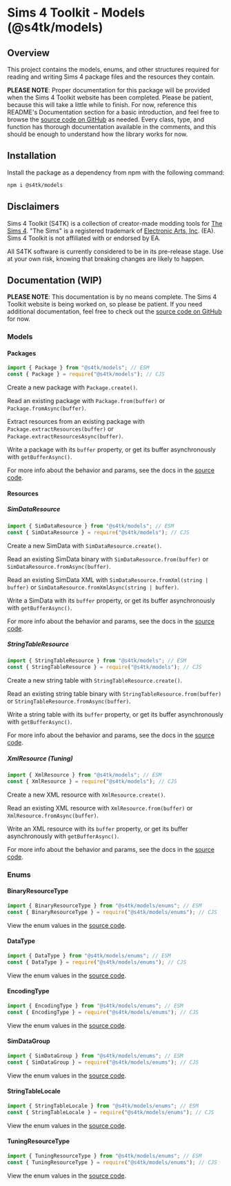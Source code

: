 # Sims 4 Toolkit - Models (@s4tk/models)

## Overview

This project contains the models, enums, and other structures required for reading and writing Sims 4 package files and the resources they contain.

**PLEASE NOTE**: Proper documentation for this package will be provided when the Sims 4 Toolkit website has been completed. Please be patient, because this will take a little while to finish. For now, reference this README's Documentation section for a basic introduction, and feel free to browse the [source code on GitHub](https://github.com/sims4toolkit/models.git) as needed. Every class, type, and function has thorough documentation available in the comments, and this should be enough to understand how the library works for now.

## Installation

Install the package as a dependency from npm with the following command:

```sh
npm i @s4tk/models
```

## Disclaimers

Sims 4 Toolkit (S4TK) is a collection of creator-made modding tools for [The Sims 4](https://www.ea.com/games/the-sims). "The Sims" is a registered trademark of [Electronic Arts, Inc](https://www.ea.com/). (EA). Sims 4 Toolkit is not affiliated with or endorsed by EA.

All S4TK software is currently considered to be in its pre-release stage. Use at your own risk, knowing that breaking changes are likely to happen.

## Documentation (WIP)

**PLEASE NOTE**: This documentation is by no means complete. The Sims 4 Toolkit website is being worked on, so please be patient. If you need additional documentation, feel free to check out the [source code on GitHub](https://github.com/sims4toolkit/models.git) for now.

### Models

#### Packages

```ts
import { Package } from "@s4tk/models"; // ESM
const { Package } = require("@s4tk/models"); // CJS
```

Create a new package with `Package.create()`.

Read an existing package with `Package.from(buffer)` or `Package.fromAsync(buffer)`.

Extract resources from an existing package with `Package.extractResources(buffer)` or `Package.extractResourcesAsync(buffer)`.

Write a package with its `buffer` property, or get its buffer asynchronously with `getBufferAsync()`.

For more info about the behavior and params, see the docs in the [source code](https://github.com/sims4toolkit/models/blob/main/src/lib/packages/package.ts).

#### Resources

##### SimDataResource

```ts
import { SimDataResource } from "@s4tk/models"; // ESM
const { SimDataResource } = require("@s4tk/models"); // CJS
```

Create a new SimData with `SimDataResource.create()`.

Read an existing SimData binary with `SimDataResource.from(buffer)` or `SimDataResource.fromAsync(buffer)`.

Read an existing SimData XML with `SimDataResource.fromXml(string | buffer)` or `SimDataResource.fromXmlAsync(string | buffer)`.

Write a SimData with its `buffer` property, or get its buffer asynchronously with `getBufferAsync()`.

For more info about the behavior and params, see the docs in the [source code](https://github.com/sims4toolkit/models/blob/main/src/lib/resources/simdata/simdata-resource.ts).

##### StringTableResource

```ts
import { StringTableResource } from "@s4tk/models"; // ESM
const { StringTableResource } = require("@s4tk/models"); // CJS
```

Create a new string table with `StringTableResource.create()`.

Read an existing string table binary with `StringTableResource.from(buffer)` or `StringTableResource.fromAsync(buffer)`.

Write a string table with its `buffer` property, or get its buffer asynchronously with `getBufferAsync()`.

For more info about the behavior and params, see the docs in the [source code](https://github.com/sims4toolkit/models/blob/main/src/lib/resources/stbl/stbl-resource.ts).

##### XmlResource (Tuning)

```ts
import { XmlResource } from "@s4tk/models"; // ESM
const { XmlResource } = require("@s4tk/models"); // CJS
```

Create a new XML resource with `XmlResource.create()`.

Read an existing XML resource with `XmlResource.from(buffer)` or `XmlResource.fromAsync(buffer)`.

Write an XML resource with its `buffer` property, or get its buffer asynchronously with `getBufferAsync()`.

For more info about the behavior and params, see the docs in the [source code](https://github.com/sims4toolkit/models/blob/main/src/lib/resources/xml/xml-resource.ts).

### Enums

#### BinaryResourceType

```ts
import { BinaryResourceType } from "@s4tk/models/enums"; // ESM
const { BinaryResourceType } = require("@s4tk/models/enums"); // CJS
```

View the enum values in the [source code](https://github.com/sims4toolkit/models/blob/main/src/lib/enums/binary-resources.ts).

#### DataType

```ts
import { DataType } from "@s4tk/models/enums"; // ESM
const { DataType } = require("@s4tk/models/enums"); // CJS
```

View the enum values in the [source code](https://github.com/sims4toolkit/models/blob/main/src/lib/enums/data-type.ts).

#### EncodingType

```ts
import { EncodingType } from "@s4tk/models/enums"; // ESM
const { EncodingType } = require("@s4tk/models/enums"); // CJS
```

View the enum values in the [source code](https://github.com/sims4toolkit/models/blob/main/src/lib/enums/encoding-type.ts).

#### SimDataGroup

```ts
import { SimDataGroup } from "@s4tk/models/enums"; // ESM
const { SimDataGroup } = require("@s4tk/models/enums"); // CJS
```

View the enum values in the [source code](https://github.com/sims4toolkit/models/blob/main/src/lib/enums/simdata-groups.ts).

#### StringTableLocale

```ts
import { StringTableLocale } from "@s4tk/models/enums"; // ESM
const { StringTableLocale } = require("@s4tk/models/enums"); // CJS
```

View the enum values in the [source code](https://github.com/sims4toolkit/models/blob/main/src/lib/enums/stbl-locales.ts).

#### TuningResourceType

```ts
import { TuningResourceType } from "@s4tk/models/enums"; // ESM
const { TuningResourceType } = require("@s4tk/models/enums"); // CJS
```

View the enum values in the [source code](https://github.com/sims4toolkit/models/blob/main/src/lib/enums/tuning-resources.ts).
